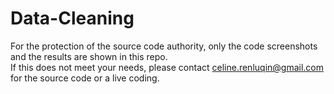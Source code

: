 # Data-Cleaning  

For the protection of the source code authority, only the code screenshots and the results are shown in this repo.   
If this does not meet your needs, please contact celine.renluqin@gmail.com for the source code or a live coding.

